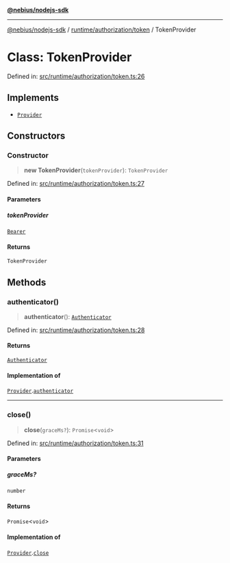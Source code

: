 [**@nebius/nodejs-sdk**](../../../../README.md)

---

[@nebius/nodejs-sdk](../../../../README.md) / [runtime/authorization/token](../README.md) / TokenProvider

# Class: TokenProvider

Defined in: [src/runtime/authorization/token.ts:26](https://github.com/nebius/nodejs-sdk/blob/2ec552fb564ad8fdbf78c4eb6e73ce9101501e8a/src/runtime/authorization/token.ts#L26)

## Implements

- [`Provider`](../../provider/interfaces/Provider.md)

## Constructors

### Constructor

> **new TokenProvider**(`tokenProvider`): `TokenProvider`

Defined in: [src/runtime/authorization/token.ts:27](https://github.com/nebius/nodejs-sdk/blob/2ec552fb564ad8fdbf78c4eb6e73ce9101501e8a/src/runtime/authorization/token.ts#L27)

#### Parameters

##### tokenProvider

[`Bearer`](../../../token/classes/Bearer.md)

#### Returns

`TokenProvider`

## Methods

### authenticator()

> **authenticator**(): [`Authenticator`](../../provider/interfaces/Authenticator.md)

Defined in: [src/runtime/authorization/token.ts:28](https://github.com/nebius/nodejs-sdk/blob/2ec552fb564ad8fdbf78c4eb6e73ce9101501e8a/src/runtime/authorization/token.ts#L28)

#### Returns

[`Authenticator`](../../provider/interfaces/Authenticator.md)

#### Implementation of

[`Provider`](../../provider/interfaces/Provider.md).[`authenticator`](../../provider/interfaces/Provider.md#authenticator)

---

### close()

> **close**(`graceMs?`): `Promise`\<`void`\>

Defined in: [src/runtime/authorization/token.ts:31](https://github.com/nebius/nodejs-sdk/blob/2ec552fb564ad8fdbf78c4eb6e73ce9101501e8a/src/runtime/authorization/token.ts#L31)

#### Parameters

##### graceMs?

`number`

#### Returns

`Promise`\<`void`\>

#### Implementation of

[`Provider`](../../provider/interfaces/Provider.md).[`close`](../../provider/interfaces/Provider.md#close)
